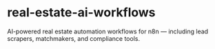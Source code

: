 # real-estate-ai-workflows
AI-powered real estate automation workflows for n8n — including lead scrapers, matchmakers, and compliance tools.
